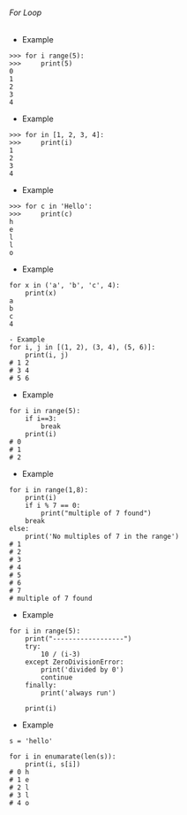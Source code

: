 ###### For Loop
- Example
```
>>> for i range(5):
>>>     print(5)
0
1
2
3
4
```
- Example
```
>>> for in [1, 2, 3, 4]:
>>>     print(i)
1
2
3
4
```
- Example
```
>>> for c in 'Hello':
>>>     print(c)
h
e
l
l
o
```
- Example
```
for x in ('a', 'b', 'c', 4):
    print(x)
a
b
c
4
```
```
- Example
for i, j in [(1, 2), (3, 4), (5, 6)]:
    print(i, j)
# 1 2
# 3 4
# 5 6
```
- Example
```
for i in range(5):
    if i==3:
        break
    print(i)
# 0
# 1
# 2
```
- Example
```
for i in range(1,8):
    print(i)
    if i % 7 == 0:
        print("multiple of 7 found")
    break
else:
    print('No multiples of 7 in the range')
# 1
# 2
# 3
# 4
# 5
# 6
# 7
# multiple of 7 found
```
- Example
```
for i in range(5):
    print("------------------")
    try:
        10 / (i-3)
    except ZeroDivisionError:
        print('divided by 0')
        continue
    finally:
        print('always run')

    print(i)
```
- Example
```
s = 'hello'

for i in enumarate(len(s)):
    print(i, s[i])
# 0 h
# 1 e
# 2 l
# 3 l
# 4 o
```
